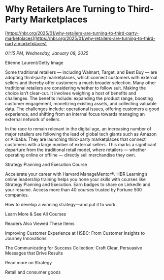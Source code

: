 # Why Retailers Are Turning to Third-Party Marketplaces

[https://hbr.org/2025/01/why-retailers-are-turning-to-third-party-marketplaces](https://hbr.org/2025/01/why-retailers-are-turning-to-third-party-marketplaces)

*01:15 PM, Wednesday, January 08, 2025*

Etienne Laurent/Getty Image

Some traditional retailers — including Walmart, Target, and Best Buy — are adopting third-party marketplaces, which connect customers with external sellers and thereby offer customers a much broader selection. Many other traditional retailers are considering whether to follow suit. Making the choice isn’t clear-cut. It involves weighing a host of benefits and challenges. The benefits include: expanding the product range, boosting customer engagement, monetizing existing assets, and collecting valuable data. The challenges include: operational issues, offering customers a good experience, and shifting from an internal focus towards managing an external network of sellers.

In the race to remain relevant in the digital age, an increasing number of major retailers are following the lead of global tech giants such as Amazon or Alibaba: They are launching third-party marketplaces that connect customers with a large number of external sellers. This marks a significant departure from the traditional retail model, where retailers — whether operating online or offline — directly sell merchandise they own.

Strategy Planning and Execution Course

Accelerate your career with Harvard ManageMentor®. HBR Learning’s online leadership training helps you hone your skills with courses like Strategy Planning and Execution. Earn badges to share on LinkedIn and your resume. Access more than 40 courses trusted by Fortune 500 companies.

How to develop a winning strategy—and put it to work.

Learn More & See All Courses

Readers Also Viewed These Items

Improving Customer Experience at HSBC: From Customer Insights to Journey Innovations

The Communicating for Success Collection: Craft Clear, Persuasive Messages that Drive Results

Read more on Strategy

Retail and consumer goods

